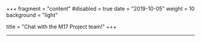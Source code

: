 +++
fragment = "content"
#disabled = true
date = "2019-10-05"
weight = 10
background = "light"

title = "Chat with the M17 Project team!"
+++

---

